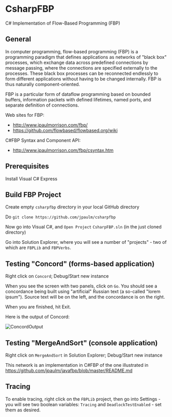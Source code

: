 CsharpFBP
===

C# Implementation of Flow-Based Programming (FBP)


General
---

In computer programming, flow-based programming (FBP) is a programming paradigm that defines applications as networks of "black box" processes, which exchange data across predefined connections by message passing, where the connections are specified externally to the processes. These black box processes can be reconnected endlessly to form different applications without having to be changed internally. FBP is thus naturally component-oriented.

FBP is a particular form of dataflow programming based on bounded buffers, information packets with defined lifetimes, named ports, and separate definition of connections.

Web sites for FBP: 
* http://www.jpaulmorrison.com/fbp/
* https://github.com/flowbased/flowbased.org/wiki
 
C#FBP Syntax and Component API:
* http://www.jpaulmorrison.com/fbp/csyntax.htm

Prerequisites
---

Install Visual C# Express

Build FBP Project
---

Create empty `csharpfbp` directory in your local GitHub directory

Do `git clone https://github.com/jpaulm/csharpfbp`

Now go into Visual C#, and `Open Project` `CsharpFBP.sln` (in the just cloned directory)

Go into Solution Explorer, where you will see a number of "projects" - two of which are `FBPLib` and `FBPVerbs`.

Testing "Concord" (forms-based application)
---

Right click on `Concord`; Debug/Start new instance

When you see the screen with two panels, click on `Go`.  You should see a concordance being built using "artificial" Russian text (a so-called "lorem ipsum").  Source text will be on the left, and the concordance is on the right.

When you are finished, hit Exit.

Here is the output of Concord:

![ConcordOutput](https://github.com/jpaulm/csharpfbp/blob/master/docs/ConcordOutput.png "Output of Concordance")


Testing "MergeAndSort" (console application)
---

Right click on `MergeAndSort` in Solution Explorer; Debug/Start new instance

This network is an implementation in C#FBP of the one illustrated in https://github.com/jpaulm/javafbp/blob/master/README.md

Tracing
-------

To enable tracing, right click on the `FBPLib` project, then go into Settings - you will see two boolean variables: `Tracing` and `DeadlockTestEnabled` - set them as desired.

